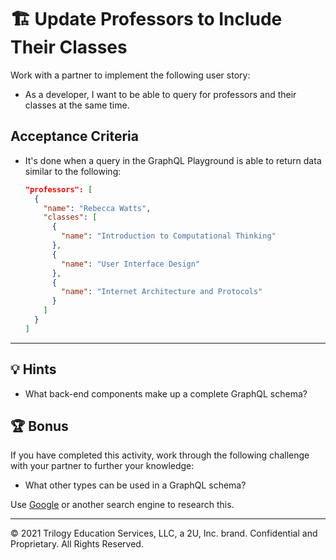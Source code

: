 # 🏗️ Update Professors to Include Their Classes

Work with a partner to implement the following user story:

* As a developer, I want to be able to query for professors and their classes at the same time.

## Acceptance Criteria

* It's done when a query in the GraphQL Playground is able to return data similar to the following:

  ```json
  "professors": [
    {
      "name": "Rebecca Watts",
      "classes": [
        {
          "name": "Introduction to Computational Thinking"
        },
        {
          "name": "User Interface Design"
        },
        {
          "name": "Internet Architecture and Protocols"
        }
      ]
    }
  ]
  ```

---

## 💡 Hints

* What back-end components make up a complete GraphQL schema?

## 🏆 Bonus

If you have completed this activity, work through the following challenge with your partner to further your knowledge:

* What other types can be used in a GraphQL schema?

Use [Google](https://www.google.com) or another search engine to research this.

---
© 2021 Trilogy Education Services, LLC, a 2U, Inc. brand. Confidential and Proprietary. All Rights Reserved.
